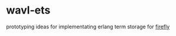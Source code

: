 # wavl-ets

prototyping ideas for implementating erlang term storage for [firefly](https://github.com/GetFirefly/firefly)

